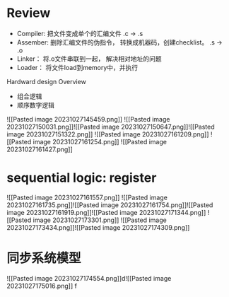 
# Review

- Compiler:  把文件变成单个的汇编文件   .c -> .s
- Assember:  删除汇编文件的伪指令， 转换成机器码，创建checklist。   .s -> .o
- Linker： 将.o文件串联到一起， 解决相对地址的问题
- Loader： 将文件load到memory中，并执行


Hardward design Overview
- 组合逻辑
- 顺序数字逻辑


![[Pasted image 20231027145459.png]]
![[Pasted image 20231027150031.png]]![[Pasted image 20231027150647.png]]![[Pasted image 20231027151322.png]]
![[Pasted image 20231027161209.png]]
![[Pasted image 20231027161254.png]]
![[Pasted image 20231027161427.png]]


# sequential logic: register
![[Pasted image 20231027161557.png]]  ![[Pasted image 20231027161735.png]]![[Pasted image 20231027161754.png]]![[Pasted image 20231027161919.png]]![[Pasted image 20231027171344.png]]
![[Pasted image 20231027173301.png]]
![[Pasted image 20231027173434.png]]![[Pasted image 20231027174309.png]]
# 同步系统模型

![[Pasted image 20231027174554.png]]d![[Pasted image 20231027175016.png]] f 